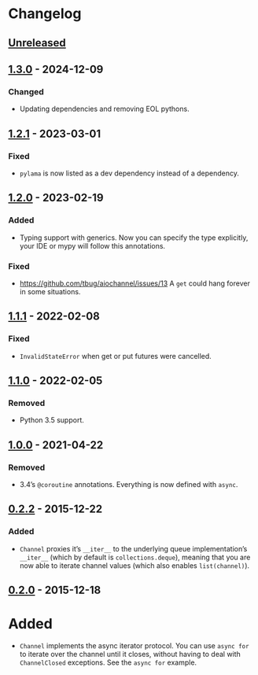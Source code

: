 # Changelog

## [Unreleased]

## [1.3.0] - 2024-12-09

### Changed

- Updating dependencies and removing EOL pythons.


## [1.2.1] - 2023-03-01

### Fixed

- `pylama` is now listed as a dev dependency instead of a dependency.


## [1.2.0] - 2023-02-19

### Added

- Typing support with generics. Now you can specify the type
  explicitly, your IDE or mypy will follow this annotations.

### Fixed

- https://github.com/tbug/aiochannel/issues/13
  A `get` could hang forever in some situations.


## [1.1.1] - 2022-02-08

### Fixed

-  `InvalidStateError` when get or put futures were cancelled.


## [1.1.0] - 2022-02-05

### Removed

- Python 3.5 support.


## [1.0.0] - 2021-04-22


### Removed

- 3.4’s `@coroutine` annotations. Everything is now defined with `async`.


## [0.2.2] - 2015-12-22

### Added

- `Channel` proxies it’s `__iter__` to the underlying queue
  implementation’s `__iter__` (which by default is
  `collections.deque`), meaning that you are now able to iterate channel
  values (which also enables `list(channel)`).


## [0.2.0] - 2015-12-18

# Added

- `Channel` implements the async iterator protocol. You can use
  `async for` to iterate over the channel until it closes, without
  having to deal with `ChannelClosed` exceptions.
  See the `async for` example.


[Unreleased]: https://github.com/tbug/aiochannel/compare/v1.2.0...HEAD
[1.3.0]: https://github.com/tbug/aiochannel/releases/tag/v1.3.0
[1.2.1]: https://github.com/tbug/aiochannel/releases/tag/v1.2.1
[1.2.0]: https://github.com/tbug/aiochannel/releases/tag/v1.2.0
[1.1.1]: https://github.com/tbug/aiochannel/releases/tag/v1.1.1
[1.1.0]: https://github.com/tbug/aiochannel/releases/tag/v1.1.0
[1.0.0]: https://github.com/tbug/aiochannel/releases/tag/v1.0.0
[0.2.2]: https://github.com/tbug/aiochannel/releases/tag/v0.2.2
[0.2.0]: https://github.com/tbug/aiochannel/releases/tag/v0.2.0
